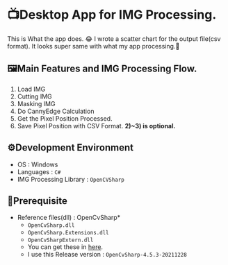 ﻿# 📺Desktop App for IMG Processing.
This is What the app does. 😂
I wrote a scatter chart for the output file(csv format).
It looks super same with what my app processing.🤤



## 🖼Main Features and IMG Processing Flow.
1. Load IMG
2. Cutting IMG
3. Masking IMG
4. Do CannyEdge Calculation
5. Get the Pixel Position Processed.
6. Save Pixel Position with CSV Format.
**2)~3) is optional.**


## ⚙️Development Environment
* OS : Windows
* Languages : `C#`
* IMG Processing Library : `OpenCVSharp`



## 📃Prerequisite
* Reference files(dll) : OpenCvSharp*
	* `OpenCvSharp.dll`
	* `OpenCvSharp.Extensions.dll`
	* `OpenCvSharpExtern.dll`
	* You can get these in [here](https://github.com/shimat/opencvsharp/releases).
	* I use this Release version : `OpenCvSharp-4.5.3-20211228`






